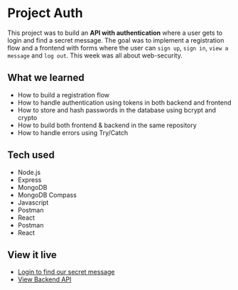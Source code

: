 # Project Auth

This project was to build an **API with authentication** where a user gets to login and find a secret message. The goal was to implement a registration flow and a frontend with forms where the user can `sign up`, `sign in`, `view a message` and `log out`. This week was all about web-security.

## What we learned

- How to build a registration flow
- How to handle authentication using tokens in both backend and frontend
- How to store and hash passwords in the database using bcrypt and crypto
- How to build both frontend & backend in the same repository
- How to handle errors using Try/Catch

## Tech used

- Node.js
- Express
- MongoDB
- MongoDB Compass
- Javascript
- Postman
- React
- Postman
- React

## View it live

- [Login to find our secret message](https://karolin-andrea-secret-frontend.netlify.app)
- [View Backend API](https://karolinandrea-secret-api.herokuapp.com/)

